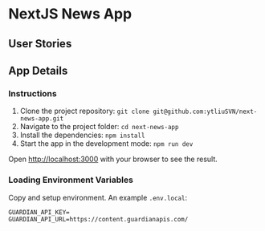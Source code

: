 # NextJS News App


## User Stories


## App Details


### Instructions

1. Clone the project repository: `git clone git@github.com:ytliuSVN/next-news-app.git`
2. Navigate to the project folder: `cd next-news-app`
3. Install the dependencies: `npm install`
4. Start the app in the development mode: `npm run dev`

Open [http://localhost:3000](http://localhost:3000) with your browser to see the result.

### Loading Environment Variables

Copy and setup environment. An example `.env.local`:

```
GUARDIAN_API_KEY=
GUARDIAN_API_URL=https://content.guardianapis.com/
```